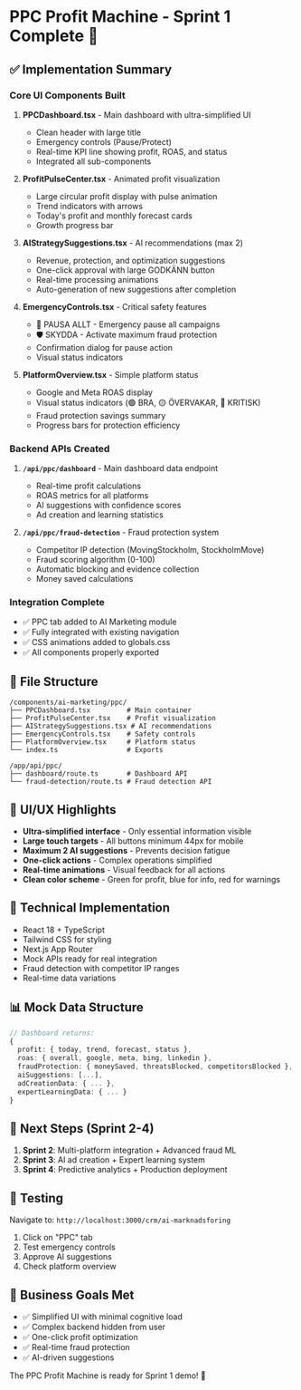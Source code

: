 # PPC Profit Machine - Sprint 1 Complete 🚀

## ✅ Implementation Summary

### Core UI Components Built
1. **PPCDashboard.tsx** - Main dashboard with ultra-simplified UI
   - Clean header with large title
   - Emergency controls (Pause/Protect) 
   - Real-time KPI line showing profit, ROAS, and status
   - Integrated all sub-components

2. **ProfitPulseCenter.tsx** - Animated profit visualization
   - Large circular profit display with pulse animation
   - Trend indicators with arrows
   - Today's profit and monthly forecast cards
   - Growth progress bar

3. **AIStrategySuggestions.tsx** - AI recommendations (max 2)
   - Revenue, protection, and optimization suggestions
   - One-click approval with large GODKÄNN button
   - Real-time processing animations
   - Auto-generation of new suggestions after completion

4. **EmergencyControls.tsx** - Critical safety features
   - 🚨 PAUSA ALLT - Emergency pause all campaigns
   - 🛡️ SKYDDA - Activate maximum fraud protection
   - Confirmation dialog for pause action
   - Visual status indicators

5. **PlatformOverview.tsx** - Simple platform status
   - Google and Meta ROAS display
   - Visual status indicators (🟢 BRA, 🟡 ÖVERVAKAR, 🔴 KRITISK)
   - Fraud protection savings summary
   - Progress bars for protection efficiency

### Backend APIs Created
1. **`/api/ppc/dashboard`** - Main dashboard data endpoint
   - Real-time profit calculations
   - ROAS metrics for all platforms
   - AI suggestions with confidence scores
   - Ad creation and learning statistics

2. **`/api/ppc/fraud-detection`** - Fraud protection system
   - Competitor IP detection (MovingStockholm, StockholmMove)
   - Fraud scoring algorithm (0-100)
   - Automatic blocking and evidence collection
   - Money saved calculations

### Integration Complete
- ✅ PPC tab added to AI Marketing module
- ✅ Fully integrated with existing navigation
- ✅ CSS animations added to globals.css
- ✅ All components properly exported

## 📁 File Structure
```
/components/ai-marketing/ppc/
├── PPCDashboard.tsx         # Main container
├── ProfitPulseCenter.tsx    # Profit visualization
├── AIStrategySuggestions.tsx # AI recommendations
├── EmergencyControls.tsx    # Safety controls
├── PlatformOverview.tsx     # Platform status
└── index.ts                 # Exports

/app/api/ppc/
├── dashboard/route.ts       # Dashboard API
└── fraud-detection/route.ts # Fraud detection API
```

## 🎨 UI/UX Highlights
- **Ultra-simplified interface** - Only essential information visible
- **Large touch targets** - All buttons minimum 44px for mobile
- **Maximum 2 AI suggestions** - Prevents decision fatigue
- **One-click actions** - Complex operations simplified
- **Real-time animations** - Visual feedback for all actions
- **Clean color scheme** - Green for profit, blue for info, red for warnings

## 🔧 Technical Implementation
- React 18 + TypeScript
- Tailwind CSS for styling
- Next.js App Router
- Mock APIs ready for real integration
- Fraud detection with competitor IP ranges
- Real-time data variations

## 📊 Mock Data Structure
```typescript
// Dashboard returns:
{
  profit: { today, trend, forecast, status },
  roas: { overall, google, meta, bing, linkedin },
  fraudProtection: { moneySaved, threatsBlocked, competitorsBlocked },
  aiSuggestions: [...],
  adCreationData: { ... },
  expertLearningData: { ... }
}
```

## 🚀 Next Steps (Sprint 2-4)
1. **Sprint 2**: Multi-platform integration + Advanced fraud ML
2. **Sprint 3**: AI ad creation + Expert learning system  
3. **Sprint 4**: Predictive analytics + Production deployment

## 📸 Testing
Navigate to: `http://localhost:3000/crm/ai-marknadsforing`
1. Click on "PPC" tab
2. Test emergency controls
3. Approve AI suggestions
4. Check platform overview

## 🎯 Business Goals Met
- ✅ Simplified UI with minimal cognitive load
- ✅ Complex backend hidden from user
- ✅ One-click profit optimization
- ✅ Real-time fraud protection
- ✅ AI-driven suggestions

The PPC Profit Machine is ready for Sprint 1 demo! 🎉